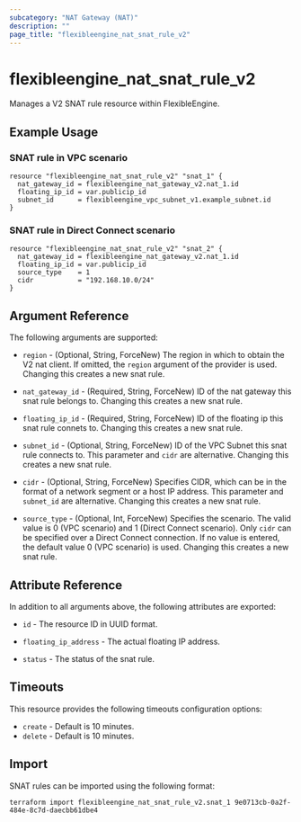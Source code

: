```yaml
---
subcategory: "NAT Gateway (NAT)"
description: ""
page_title: "flexibleengine_nat_snat_rule_v2"
---
```


# flexibleengine_nat_snat_rule_v2

Manages a V2 SNAT rule resource within FlexibleEngine.

## Example Usage

### SNAT rule in VPC scenario

```hcl
resource "flexibleengine_nat_snat_rule_v2" "snat_1" {
  nat_gateway_id = flexibleengine_nat_gateway_v2.nat_1.id
  floating_ip_id = var.publicip_id
  subnet_id      = flexibleengine_vpc_subnet_v1.example_subnet.id
}
```

### SNAT rule in Direct Connect scenario

```hcl
resource "flexibleengine_nat_snat_rule_v2" "snat_2" {
  nat_gateway_id = flexibleengine_nat_gateway_v2.nat_1.id
  floating_ip_id = var.publicip_id
  source_type    = 1
  cidr           = "192.168.10.0/24"
}
```

## Argument Reference

The following arguments are supported:

* `region` - (Optional, String, ForceNew) The region in which to obtain the V2 nat client.
  If omitted, the `region` argument of the provider is used. Changing this creates a new snat rule.

* `nat_gateway_id` - (Required, String, ForceNew) ID of the nat gateway this snat rule belongs to.
  Changing this creates a new snat rule.

* `floating_ip_id` - (Required, String, ForceNew) ID of the floating ip this snat rule connets to.
  Changing this creates a new snat rule.

* `subnet_id` - (Optional, String, ForceNew) ID of the VPC Subnet this snat rule connects to.
  This parameter and `cidr` are alternative. Changing this creates a new snat rule.

* `cidr` - (Optional, String, ForceNew) Specifies CIDR, which can be in the format of a network segment or a host IP
  address. This parameter and `subnet_id` are alternative. Changing this creates a new snat rule.

* `source_type` - (Optional, Int, ForceNew) Specifies the scenario. The valid value is 0 (VPC scenario) and 1
  (Direct Connect scenario). Only `cidr` can be specified over a Direct Connect connection.
  If no value is entered, the default value 0 (VPC scenario) is used. Changing this creates a new snat rule.

## Attribute Reference

In addition to all arguments above, the following attributes are exported:

* `id` - The resource ID in UUID format.

* `floating_ip_address` - The actual floating IP address.

* `status` - The status of the snat rule.

## Timeouts

This resource provides the following timeouts configuration options:

* `create` - Default is 10 minutes.
* `delete` - Default is 10 minutes.

## Import

SNAT rules can be imported using the following format:

```shell
terraform import flexibleengine_nat_snat_rule_v2.snat_1 9e0713cb-0a2f-484e-8c7d-daecbb61dbe4
```
